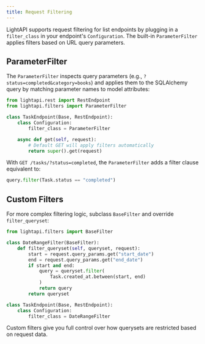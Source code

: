 ```yaml
---
title: Request Filtering
---
```


LightAPI supports request filtering for list endpoints by plugging in a `filter_class` in your endpoint's `Configuration`. The built-in `ParameterFilter` applies filters based on URL query parameters.

## ParameterFilter

The `ParameterFilter` inspects query parameters (e.g., `?status=completed&category=books`) and applies them to the SQLAlchemy query by matching parameter names to model attributes:

```python
from lightapi.rest import RestEndpoint
from lightapi.filters import ParameterFilter

class TaskEndpoint(Base, RestEndpoint):
    class Configuration:
        filter_class = ParameterFilter

    async def get(self, request):
        # Default GET will apply filters automatically
        return super().get(request)
```

With `GET /tasks/?status=completed`, the `ParameterFilter` adds a filter clause equivalent to:

```python
query.filter(Task.status == "completed")
```

## Custom Filters

For more complex filtering logic, subclass `BaseFilter` and override `filter_queryset`:

```python
from lightapi.filters import BaseFilter

class DateRangeFilter(BaseFilter):
    def filter_queryset(self, queryset, request):
        start = request.query_params.get("start_date")
        end = request.query_params.get("end_date")
        if start and end:
            query = queryset.filter(
                Task.created_at.between(start, end)
            )
            return query
        return queryset

class TaskEndpoint(Base, RestEndpoint):
    class Configuration:
        filter_class = DateRangeFilter
```

Custom filters give you full control over how querysets are restricted based on request data.
